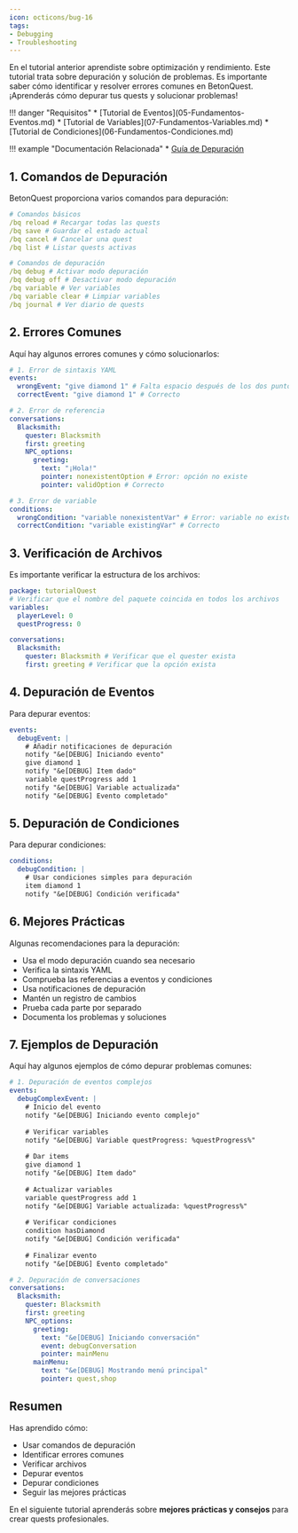 ```yaml
---
icon: octicons/bug-16
tags:
- Debugging
- Troubleshooting
---
```


En el tutorial anterior aprendiste sobre optimización y rendimiento. Este tutorial trata sobre depuración y solución de problemas.
Es importante saber cómo identificar y resolver errores comunes en BetonQuest.
¡Aprenderás cómo depurar tus quests y solucionar problemas!

<div class="grid" markdown>
!!! danger "Requisitos"
    * [Tutorial de Eventos](05-Fundamentos-Eventos.md)
    * [Tutorial de Variables](07-Fundamentos-Variables.md)
    * [Tutorial de Condiciones](06-Fundamentos-Condiciones.md)

!!! example "Documentación Relacionada"
    * [Guía de Depuración](../../../Documentation/Features/Debugging.md)
</div>

## 1. Comandos de Depuración

BetonQuest proporciona varios comandos para depuración:

``` YAML title="commands.yml" linenums="1"
# Comandos básicos
/bq reload # Recargar todas las quests
/bq save # Guardar el estado actual
/bq cancel # Cancelar una quest
/bq list # Listar quests activas

# Comandos de depuración
/bq debug # Activar modo depuración
/bq debug off # Desactivar modo depuración
/bq variable # Ver variables
/bq variable clear # Limpiar variables
/bq journal # Ver diario de quests
```

## 2. Errores Comunes

Aquí hay algunos errores comunes y cómo solucionarlos:

``` YAML title="common_errors.yml" linenums="1"
# 1. Error de sintaxis YAML
events:
  wrongEvent: "give diamond 1" # Falta espacio después de los dos puntos
  correctEvent: "give diamond 1" # Correcto

# 2. Error de referencia
conversations:
  Blacksmith:
    quester: Blacksmith
    first: greeting
    NPC_options:
      greeting:
        text: "¡Hola!"
        pointer: nonexistentOption # Error: opción no existe
        pointer: validOption # Correcto

# 3. Error de variable
conditions:
  wrongCondition: "variable nonexistentVar" # Error: variable no existe
  correctCondition: "variable existingVar" # Correcto
```

## 3. Verificación de Archivos

Es importante verificar la estructura de los archivos:

``` YAML title="package.yml" linenums="1"
package: tutorialQuest
# Verificar que el nombre del paquete coincida en todos los archivos
variables:
  playerLevel: 0
  questProgress: 0
```

``` YAML title="conversations.yml" linenums="1"
conversations:
  Blacksmith:
    quester: Blacksmith # Verificar que el quester exista
    first: greeting # Verificar que la opción exista
```

## 4. Depuración de Eventos

Para depurar eventos:

``` YAML title="events.yml" linenums="1"
events:
  debugEvent: |
    # Añadir notificaciones de depuración
    notify "&e[DEBUG] Iniciando evento"
    give diamond 1
    notify "&e[DEBUG] Item dado"
    variable questProgress add 1
    notify "&e[DEBUG] Variable actualizada"
    notify "&e[DEBUG] Evento completado"
```

## 5. Depuración de Condiciones

Para depurar condiciones:

``` YAML title="conditions.yml" linenums="1"
conditions:
  debugCondition: |
    # Usar condiciones simples para depuración
    item diamond 1
    notify "&e[DEBUG] Condición verificada"
```

## 6. Mejores Prácticas

Algunas recomendaciones para la depuración:

* Usa el modo depuración cuando sea necesario
* Verifica la sintaxis YAML
* Comprueba las referencias a eventos y condiciones
* Usa notificaciones de depuración
* Mantén un registro de cambios
* Prueba cada parte por separado
* Documenta los problemas y soluciones

## 7. Ejemplos de Depuración

Aquí hay algunos ejemplos de cómo depurar problemas comunes:

``` YAML title="debug_examples.yml" linenums="1"
# 1. Depuración de eventos complejos
events:
  debugComplexEvent: |
    # Inicio del evento
    notify "&e[DEBUG] Iniciando evento complejo"
    
    # Verificar variables
    notify "&e[DEBUG] Variable questProgress: %questProgress%"
    
    # Dar items
    give diamond 1
    notify "&e[DEBUG] Item dado"
    
    # Actualizar variables
    variable questProgress add 1
    notify "&e[DEBUG] Variable actualizada: %questProgress%"
    
    # Verificar condiciones
    condition hasDiamond
    notify "&e[DEBUG] Condición verificada"
    
    # Finalizar evento
    notify "&e[DEBUG] Evento completado"

# 2. Depuración de conversaciones
conversations:
  Blacksmith:
    quester: Blacksmith
    first: greeting
    NPC_options:
      greeting:
        text: "&e[DEBUG] Iniciando conversación"
        event: debugConversation
        pointer: mainMenu
      mainMenu:
        text: "&e[DEBUG] Mostrando menú principal"
        pointer: quest,shop
```

## Resumen

Has aprendido cómo:
* Usar comandos de depuración
* Identificar errores comunes
* Verificar archivos
* Depurar eventos
* Depurar condiciones
* Seguir las mejores prácticas

En el siguiente tutorial aprenderás sobre **mejores prácticas y consejos** para crear quests profesionales. 